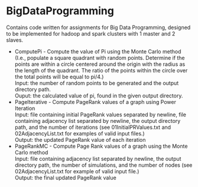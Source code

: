 # BigDataProgramming
Contains code written for assignments for Big Data Programming, designed to be implemented for hadoop and spark clusters with 1 master and 2 slaves. 

* ComputePi - Compute the value of Pi using the Monte Carlo method (I.e., populate a square quadrant with random points. Determine if the points are within a circle centered around the origin with the radius as the length of the quadrant. The ratio of the points within the circle over the total points will be equal to pi/4.)  
    Input: the number of random points to be generated and the output directory path.  
    Ouput: the calculated value of pi, found in the given output directory.  
* PageIterative - Compute PageRank values of a graph using Power Iteration  
    Input: file containing initial PageRank values separated by newline, file containing adjacency list separated by newline, the output directory path, and the number of iterations (see 01InitialPRValues.txt and 02AdjacencyList.txt for examples of valid input files.)  
    Output: the updated PageRank value of each iteration  
* PageRankMC - Compute Page Rank values of a graph using the Monte Carlo method  
    Input: file containing adjacency list separated by newline, the output directory path, the number of simulations, and the number of nodes (see 02AdjacencyList.txt for example of valid input file.)  
    Output: the final updated PageRank value  


